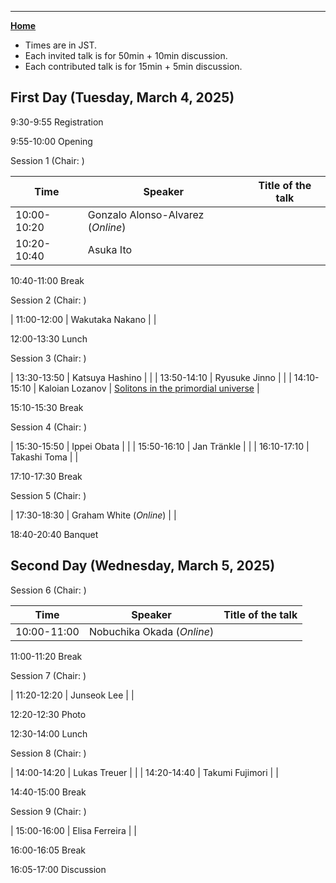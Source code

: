 ---

[**Home**](index)

- Times are in JST. 
- Each invited talk is for 50min + 10min discussion. 
- Each contributed talk is for 15min + 5min discussion. 
<!--- Both of them include time for questions and comments.-->

## First Day (Tuesday, March 4, 2025)

9:30-9:55 Registration

9:55-10:00 Opening

Session 1 (Chair: )

| Time | Speaker | Title of the talk |
|----|----|----|
| 10:00-10:20 | Gonzalo Alonso-Alvarez (*Online*) | []() |
| 10:20-10:40 | Asuka Ito | []() |

10:40-11:00    Break

Session 2 (Chair: )

| 11:00-12:00 | Wakutaka Nakano | []() |

12:00-13:30  Lunch

Session 3 (Chair: )

| 13:30-13:50 | Katsuya Hashino | []() |
| 13:50-14:10 | Ryusuke Jinno | []() |
| 14:10-15:10 | Kaloian Lozanov | [Solitons in the primordial universe]() |

15:10-15:30 Break

Session 4 (Chair: )

| 15:30-15:50 | Ippei Obata | []() |
| 15:50-16:10 | Jan Tränkle | []() |
| 16:10-17:10 | Takashi Toma | []() |

17:10-17:30 Break

Session 5 (Chair: )

| 17:30-18:30 | Graham White (*Online*) | []() |

18:40-20:40 Banquet

## Second Day (Wednesday, March 5, 2025)

Session 6 (Chair: )

| Time | Speaker | Title of the talk |
|----|----|----|
| 10:00-11:00 | Nobuchika Okada (*Online*) | []() |

11:00-11:20 Break

Session 7 (Chair: )

| 11:20-12:20 | Junseok Lee | []()|

12:20-12:30 Photo

12:30-14:00 Lunch

Session 8 (Chair: )

| 14:00-14:20 | Lukas Treuer | []() |
| 14:20-14:40 | Takumi Fujimori | []() |

14:40-15:00 Break

Session 9 (Chair: )

| 15:00-16:00 | Elisa Ferreira | []() |

16:00-16:05 Break

16:05-17:00 Discussion





